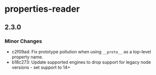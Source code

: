 # properties-reader

## 2.3.0

### Minor Changes

- c2f09ad: Fix prototype pollution when using `__proto__` as a top-level property name.
- b18c273: Update supported engines to drop support for legacy node versions - set support to 14+
